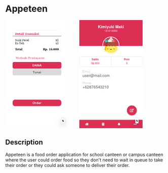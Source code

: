 # Appeteen

<img src="preview-1.png" width=200 style="margin-right:30px" />

<img src="preview-2.png" width=200 />

## Description

Appeteen is a food order application for school canteen or campus canteen where the user could order food so they don't need to wait in queue to take their order or they could ask someone to deliver their order.